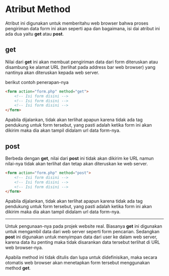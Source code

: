 # Atribut Method

Atribut ini digunakan untuk memberitahu web browser bahwa proses pengiriman data form ini akan seperti apa dan bagaimana, isi dai atribut ini ada dua yaitu **get** atau **post**.

## get

Nilai dari **get** ini akan membuat pengiriman data dari form diteruskan atau disambung ke alamat URL (terlihat pada address bar web browser) yang nantinya akan diteruskan kepada web server.

berikut contoh penerapan-nya

```html
<form action="form.php" method="get">
    <!-- Isi form disini -->
    <!-- Isi form disini -->
    <!-- Isi form disini -->
</form>
```

Apabila dijalankan, tidak akan terlihat apapun karena tidak ada tag pendukung untuk form tersebut, yang pasti adalah ketika form ini akan dikirim maka dia akan tampil didalam url data form-nya.

## post

Berbeda dengan **get**, nilai dari **post** ini tidak akan dikirim ke URL namun nilai-nya tidak akan terlihat dan tetap akan diteruskan ke web server.

```html
<form action="form.php" method="post">
    <!-- Isi form disini -->
    <!-- Isi form disini -->
    <!-- Isi form disini -->
</form>
```

Apabila dijalankan, tidak akan terlihat apapun karena tidak ada tag pendukung untuk form tersebut, yang pasti adalah ketika form ini akan dikirim maka dia akan tampil didalam url data form-nya.

<hr>

Untuk pengunaan-nya pada projek website real. Biasanya **get** ini digunakan untuk mengambil data dari web server seperti form pencarian. Sedangkan **post** ini digunakan untuk menyimpan data dari user ke dalam web server, karena data itu penting maka tidak disarankan data tersebut terlihat di URL web browser-nya.

Apabila method ini tidak ditulis dan lupa untuk didefinisikan, maka secara otomatis web browser akan menetapkan form tersebut menggunakan method **get**.